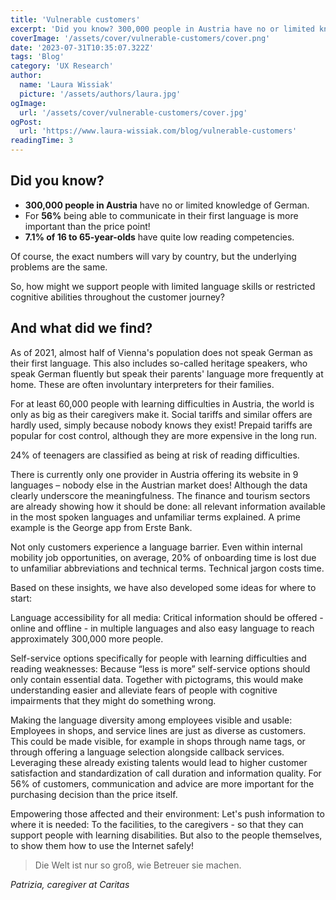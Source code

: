 ```yaml
---
title: 'Vulnerable customers'
excerpt: 'Did you know? 300,000 people in Austria have no or limited knowledge of German. For 56% being able to communicate in their first language is more important than the price point! 7.1% of 16 to 65-year-olds have quite low ...'
coverImage: '/assets/cover/vulnerable-customers/cover.png'
date: '2023-07-31T10:35:07.322Z'
tags: 'Blog'
category: 'UX Research'
author:
  name: 'Laura Wissiak'
  picture: '/assets/authors/laura.jpg'
ogImage:
  url: '/assets/cover/vulnerable-customers/cover.jpg'
ogPost:
  url: 'https://www.laura-wissiak.com/blog/vulnerable-customers'
readingTime: 3
---
```


## Did you know?

- **300,000 people in Austria** have no or limited knowledge of German.
- For **56%** being able to communicate in their first language is more important than the price point!
- **7.1% of 16 to 65-year-olds** have quite low reading competencies.

Of course, the exact numbers will vary by country, but the underlying problems are the same.

So, how might we support people with limited language skills or restricted cognitive abilities throughout the customer journey?

## And what did we find?

As of 2021, almost half of Vienna's population does not speak German as their first language. This also includes so-called heritage speakers, who speak German fluently but speak their parents' language more frequently at home. These are often involuntary interpreters for their families.

For at least 60,000 people with learning difficulties in Austria, the world is only as big as their caregivers make it. Social tariffs and similar offers are hardly used, simply because nobody knows they exist! Prepaid tariffs are popular for cost control, although they are more expensive in the long run.

24% of teenagers are classified as being at risk of reading difficulties.

There is currently only one provider in Austria offering its website in 9 languages – nobody else in the Austrian market does! Although the data clearly underscore the meaningfulness. The finance and tourism sectors are already showing how it should be done: all relevant information available in the most spoken languages and unfamiliar terms explained. A prime example is the George app from Erste Bank.

Not only customers experience a language barrier. Even within internal mobility job opportunities, on average, 20% of onboarding time is lost due to unfamiliar abbreviations and technical terms. Technical jargon costs time.

Based on these insights, we have also developed some ideas for where to start:

Language accessibility for all media: Critical information should be offered - online and offline - in multiple languages and also easy language to reach approximately 300,000 more people.

Self-service options specifically for people with learning difficulties and reading weaknesses: Because “less is more” self-service options should only contain essential data. Together with pictograms, this would make understanding easier and alleviate fears of people with cognitive impairments that they might do something wrong.

Making the language diversity among employees visible and usable: Employees in shops, and service lines are just as diverse as customers. This could be made visible, for example in shops through name tags, or through offering a language selection alongside callback services. Leveraging these already existing talents would lead to higher customer satisfaction and standardization of call duration and information quality. For 56% of customers, communication and advice are more important for the purchasing decision than the price itself.

Empowering those affected and their environment: Let's push information to where it is needed: To the facilities, to the caregivers - so that they can support people with learning disabilities. But also to the people themselves, to show them how to use the Internet safely!

> Die Welt ist nur so groß, wie Betreuer sie machen.

_Patrizia, caregiver at Caritas_
